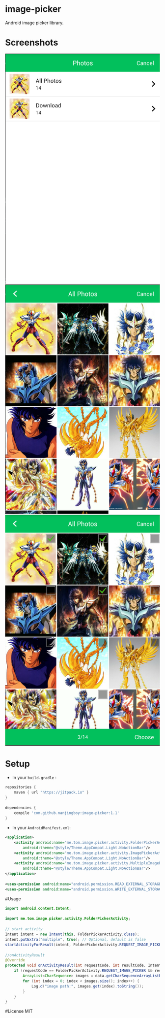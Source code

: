 # image-picker
Android image picker library.

# Screenshots

![image-picker folders](screenshots/folders.png)
![image-picker single](screenshots/single.png)
![image-picker multiple](screenshots/multiple.png)

# Setup

* In your `build.gradle` :

```gradle
repositories {
    maven { url "https://jitpack.io" }
}

dependencies {
    compile 'com.github.nanjingboy:image-picker:1.1'
}
```

* In your `AndroidManifest.xml`:

```xml
<application>
    <activity android:name="me.tom.image.picker.activity.FolderPickerActivity"
        android:theme="@style/Theme.AppCompat.Light.NoActionBar"/>
    <activity android:name="me.tom.image.picker.activity.ImagePickerActivity"
        android:theme="@style/Theme.AppCompat.Light.NoActionBar"/>
    <activity android:name="me.tom.image.picker.activity.MultipleImagePickerActivity"
        android:theme="@style/Theme.AppCompat.Light.NoActionBar"/>
</application>

<uses-permission android:name="android.permission.READ_EXTERNAL_STORAGE" />
<uses-permission android:name="android.permission.WRITE_EXTERNAL_STORAGE" />
```

#Usage

```java
import android.content.Intent;

import me.tom.image.picker.activity.FolderPickerActivity;

// start activity
Intent intent = new Intent(this, FolderPickerActivity.class);
intent.putExtra("multiple", true); // Optional, default is false
startActivityForResult(intent, FolderPickerActivity.REQUEST_IMAGE_PICKER);

//onActivityResult
@Override
protected void onActivityResult(int requestCode, int resultCode, Intent data) {
    if (requestCode == FolderPickerActivity.REQUEST_IMAGE_PICKER && resultCode == Activity.RESULT_OK) {
        ArrayList<CharSequence> images = data.getCharSequenceArrayListExtra("images");
        for (int index = 0; index < images.size(); index++) {
            Log.d("image path:", images.get(index).toString());
        }
    }
}
```

#License
MIT